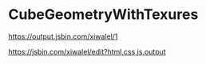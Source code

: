 # CubeGeometryWithTexures

https://output.jsbin.com/xiwalel/1

https://jsbin.com/xiwalel/edit?html,css,js,output

